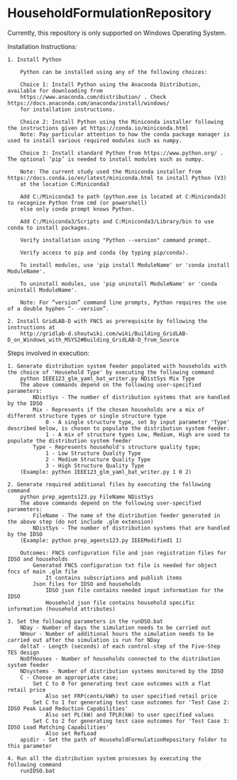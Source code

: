 # HouseholdFormulationRepository

Currently, this repository is only supported on Windows Operating System.

Installation Instructions:

	1. Install Python

		Python can be installed using any of the following choices:

		Choice 1: Install Python using the Anaconda Distribution, available for downloading from
		https://www.anaconda.com/distribution/ . Check https://docs.anaconda.com/anaconda/install/windows/ 
		for installation instructions.

		Choice 2: Install Python using the Miniconda installer following the instructions given at https://conda.io/miniconda.html 
		Note: Pay particular attention to how the conda package manager is used to install various required modules such as numpy.

		Choice 3: Install standard Python from https://www.python.org/ . The optional ‘pip’ is needed to install modules such as numpy.

		Note: The current study used the Miniconda installer from https://docs.conda.io/en/latest/miniconda.html to install Python (V3)
		at the location C:Miniconda3

		Add C:/Miniconda3 to path (python.exe is located at C:Miniconda3) to recognize Python from cmd (or powershell) 
		else only conda prompt knows Python.

		Add C:/Miniconda3/Scripts and C:Miniconda3/Library/bin to use conda to install packages.

		Verify installation using "Python --version" command prompt.

		Verify access to pip and conda (by typing pip/conda).

		To install modules, use 'pip install ModuleName' or 'conda install ModuleName'.

		To uninstall modules, use 'pip uninstall ModuleName' or 'conda uninstall ModuleName'.

		Note: For “version” command line prompts, Python requires the use of a double hyphen “- -version”.

	2. Install GridLAB-D with FNCS as prerequisite by following the instructions at
		http://gridlab-d.shoutwiki.com/wiki/Building_GridLAB-D_on_Windows_with_MSYS2#Building_GridLAB-D_from_Source


Steps involved in execution:

	1. Generate distribution system feeder populated with households with the choice of 'Household Type' by executing the following command
		python IEEE123_glm_yaml_bat_writer.py NDistSys Mix Type
		The above commands depend on the following user-specified parameters: 
			NDistSys - The number of distribution systems that are handled by the IDSO
			Mix - Represents if the chosen households are a mix of different structure types or single structure type
				0 - A single structure type, set by input parameter 'Type' described below, is chosen to populate the distribution system feeder. 
				1 - A mix of structure types Low, Medium, High are used to populate the distribution system feeder
			Type - Represents household's structure quality type; 
				1 - Low Structure Quality Type
				2 - Medium Structure Quality Type
				3 - High Structure Quality Type
		(Example: python IEEE123_glm_yaml_bat_writer.py 1 0 2)
    
	2. Generate required additional files by executing the following command
		python prep_agents123.py FileName NDistSys 
		The above commands depend on the following user-specified parameters: 
			FileName - The name of the distribution feeder generated in the above step (do not include .glm extension)
			NDistSys - The number of distribution systems that are handled by the IDSO
		(Example: python prep_agents123.py IEEEModified1 1)  
    		
		Outcomes: FNCS configuration file and json registration files for IDSO and households
			Generated FNCS configuration txt file is needed for object fncs of main .glm file
				It contains subscriptions and publish items
			Json files for IDSO and households
				IDSO json file contains needed input information for the IDSO 
				Household json file contains household specific information (household attributes)
	
	3. Set the following parameters in the runDSO.bat
		NDay - Number of days the simulation needs to be carried out
		NHour - Number of additional hours the simulation needs to be carried out after the simulation is run for NDay
		deltaT - Length (seconds) of each control-step of the Five-Step TES design
		NoOfHouses - Number of households connected to the distribution system feeder
		NDsystems - Number of distribution systems monitored by the IDSO
		C - Choose an appropriate case; 
			Set C to 0 for generating test case outcomes with a flat retail price
				Also set FRP(cents/kWh) to user specified retail price 
			Set C to 1 for generating test case outcomes for 'Test Case 2: IDSO Peak Load Reduction Capabilities'
				Also set PL(kW) and TPLR(kW) to user specified values
			Set C to 2 for generating test case outcomes for 'Test Case 3: IDSO Load Matching Capabilities'
				Also set RefLoad
		apidir - Set the path of HouseholdFormulationRepository folder to this parameter
	
	4. Run all the distribution system processes by executing the following command
		runIDSO.bat
